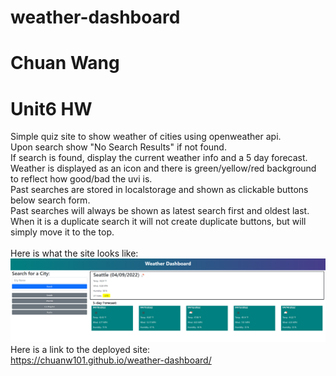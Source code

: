 # weather-dashboard
# Chuan Wang
# Unit6 HW
Simple quiz site to show weather of cities using openweather api.<br>
Upon search show "No Search Results" if not found.<br>
If search is found, display the current weather info and a 5 day forecast.<br>
Weather is displayed as an icon and there is green/yellow/red background to reflect how good/bad the uvi is.<br>
Past searches are stored in localstorage and shown as clickable buttons below search form.<br>
Past searches will always be shown as latest search first and oldest last.<br>
When it is a duplicate search it will not create duplicate buttons, but will simply move it to the top.<br>
<br>
Here is what the site looks like:<br>
![Screenshot](screenshot.png)
<br>
Here is a link to the deployed site:<br>
https://chuanw101.github.io/weather-dashboard/